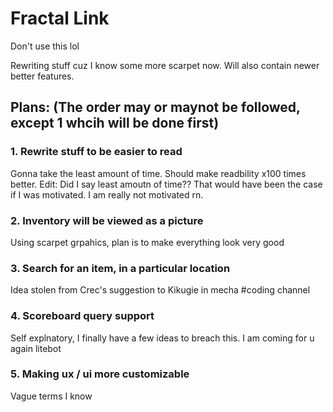 # Fractal Link
Don't use this lol

Rewriting stuff cuz I know some more scarpet now. Will also contain newer better features.

## Plans: (The order may or maynot be followed, except 1 whcih will be done first)

### 1. Rewrite stuff to be easier to read
Gonna take the least amount of time. Should make readbility x100 times better. Edit: Did I say least amoutn of time?? That would have been the case if I was motivated. I am really not motivated rn.

### 2. Inventory will be viewed as a picture
Using scarpet grpahics, plan is to make everything look very good

### 3. Search for an item, in a particular location
Idea stolen from Crec's suggestion to Kikugie in mecha #coding channel

### 4. Scoreboard query support
Self explnatory, I finally have a few ideas to breach this. I am coming for u again litebot

### 5. Making ux / ui more customizable
Vague terms I know

